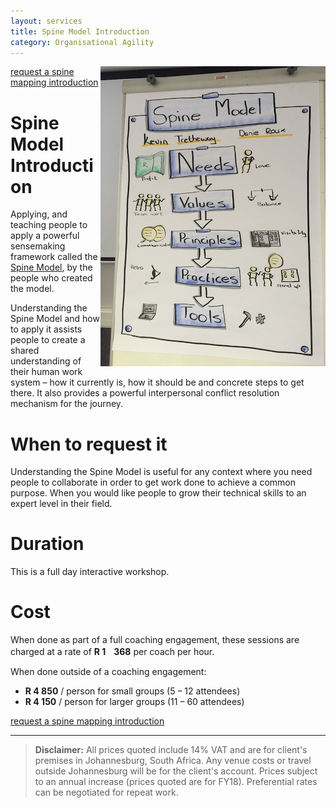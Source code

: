 ```yaml
---
layout: services
title: Spine Model Introduction
category: Organisational Agility
---
```

<img style="float:right" src="../../assets/img/services/spine-model.jpg" />

[request a spine mapping introduction]()

# Spine Model Introduction
Applying, and teaching people to apply a powerful sensemaking framework called the [Spine Model](http://spinemodel.info), by the people who created the model.

Understanding the Spine Model and how to apply it assists people to create a shared understanding of their human work system – how it currently is, how it should be and concrete steps to get there. It also provides a powerful interpersonal conflict resolution mechanism for the journey.

# When to request it
Understanding the Spine Model is useful for any context where you need people to collaborate in order to get work done to achieve a common purpose. When you would like people to grow their technical skills to an expert level in their field.

# Duration
This is a full day interactive workshop.
# Cost
When done as part of a full coaching engagement, these sessions are charged at a rate of **R 1ﾠ368** per coach per hour.

When done outside of a coaching engagement:

* **R 4 850** / person for small groups (5 – 12 attendees)
* **R 4 150** / person for larger groups (11 – 60 attendees) 

[request a spine mapping introduction]()

---
> **Disclaimer:** All prices quoted include 14% VAT and are for client's premises in Johannesburg, South Africa. Any venue costs or travel outside Johannesburg will be for the client's account. Prices subject to an annual increase (prices quoted are for FY18). Preferential rates can be negotiated for repeat work.